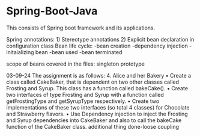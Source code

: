 # Spring-Boot-Java
This consists of Spring boot framework and its applications.

Spring annotations: 1) Stereotype annotations 2) Explicit bean declaration in configuration class
Bean life cycle: 
-bean creation
-dependency injection
-initaializing bean
-bean used
-bean terminated

scope of beans covered in the files:
singleton 
prototype

03-09-24 
The assignment is as follows:
4. Alice and her Bakery
• Create a class called CakeBaker, that is dependent on two other
classes called Frosting and Syrup. This class has a function
called bakeCake().
• Create two interfaces of type Frosting and Syrup with a
function called getFrostingType and getSyrupType respectively.
• Create two implementations of these two interfaces (so total 4
classes) for Chocolate and Strawberry flavors.
• Use Dependency injection to inject the Frosting and Syrup
dependencies into CakeBaker and also to call the bakeCake
function of the CakeBaker class.
additional thing done-loose coupling
